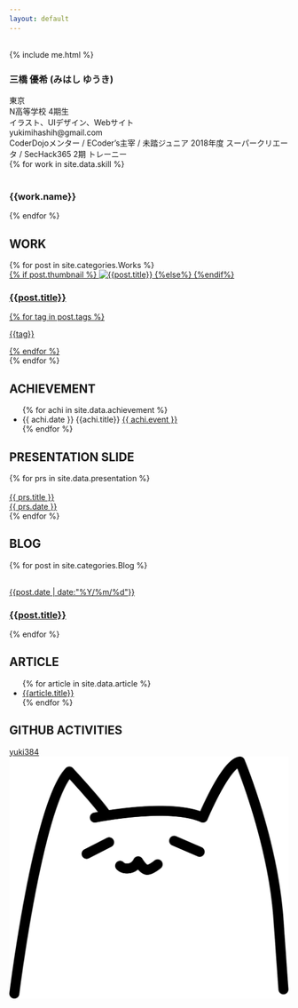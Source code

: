 ```yaml
---
layout: default
---
```

<div class="main">
  <div class="cover">
    <div class="cover-content">
      <img src="{{site.url}}/img/logo.png" alt="" class="top-img">
      <!--<h1><a href="" style="color:#ff4d8c">{{site.title}}</a><a href="/profile"><span class="arrow">Click!<img src="/img/arrow.svg" width="60px"></span></a></h1>-->
      <div class="sns">
        <a href="https://twitter.com/YukiMihashi"><i class="fab fa-twitter"></i></a>
        <a href="https://www.instagram.com/yukimihashi/"><i class="fab fa-instagram"></i></a>
        <a href="https://github.com/yuki384"><i class="fab fa-github"></i></a>
        <a href="https://scratch.mit.edu/users/yuki384/"><i class="fas fa-cat"></i></a>
      </div>
    </div>
  </div>
  <section id="aboutme">
  {% include me.html %}
  <div class="aboutme-text">
    <h3>三橋 優希 (みはし ゆうき)</h3>
    <i class="fas fa-map-marker-alt fa-fw"></i> 東京<br>
    <i class="fas fa-school fa-fw"></i> N高等学校 4期生<br>
    <i class="fas fa-tools fa-fw"></i> イラスト、UIデザイン、Webサイト<br>
    <i class="fas fa-envelope fa-fw"></i> yukimihashih@gmail.com<br>
    <i class="fas fa-user fa-fw"></i> CoderDojoメンター / ECoder’s主宰 / 未踏ジュニア 2018年度 スーパークリエータ / SecHack365 2期 トレーニー
  </div>
  </section>
<section id="skill">
  {% for work in site.data.skill %}
  <div class="work">
    <img src="{{site.url}}/img/icons/{{work.img}}" alt="">
    <h3>{{work.name}}</h3>
  </div>
  {% endfor %}
</section>
<section id="Works">
  <h2 class="top-h2">WORK</h2>
  {% for post in site.categories.Works %}
  <a href="{{ site.baseurl }}{{ post.url }}"><div class="project">
    {% if post.thumbnail %}
    <img src="{{site.url}}/img/{{post.categories}}/{{ post.thumbnail }}" alt="{{post.title}}" class="thumbnail">
    {%else%}
    {%endif%}
    <div class="prj-dsc">
      <h3>{{post.title}}</h3>
      {% for tag in post.tags %}
      <p class="tag">{{tag}}</p>
      {% endfor %}
    </div>
  </div></a>
  {% endfor %}
</section>
<section id="achievement">
  <h2 class="top-h2">ACHIEVEMENT</h2>
  <ul class="achi">
  {% for achi in site.data.achievement %}
  <li>{{ achi.date }} <span class="achi-title">{{achi.title}}</span> <a href="{{ achi.url }}" target="_blank" class="achievement">{{ achi.event }}</a></li>
  {% endfor %}
  </ul>
</section>

<section id="Presentation">
  <h2 class="top-h2">PRESENTATION SLIDE</h2>
  {% for prs in site.data.presentation %}
  <a href="{{ prs.url }}" target="_blank" class="prs">
    <div class="prs-img">
      <img src="{{prs.img}}" alt="">
    </div>
    <div class="prs-dsc">
      {{ prs.title }}<br>
      {{ prs.date }}
    </div>
  </a>
  {% endfor %}
</section>
<section id="Blog">
  <h2 class="top-h2">BLOG</h2>
  {% for post in site.categories.Blog %}
  <a href="{{ site.baseurl }}{{ post.url }}">
  <article class="post">
    <img src="{{site.url}}/img/{{post.categories}}/{{post.thumbnail}}" alt="" class="blog_thumnail">
    <div class="post_text">
      <p>{{post.date | date:"%Y/%m/%d"}}</p><h3>{{post.title}}</h3>
    </div>
  </article>
  </a>
  {% endfor %}
</section>
<section id="Articles">
  <h2 class="top-h2">ARTICLE</h2>
  <ul>
    {% for article in site.data.article %}
      <li><a href="{{article.url}}">{{article.title}}</a></li>
    {% endfor %}
  </ul>
</section>
<section>
  <h2 class="top-h2">GITHUB ACTIVITIES</h2>
  <a href="https://github.com/yuki384"><i class="fab fa-github"></i> yuki384<img src="https://grass-graph.moshimo.works/images/yuki384.png" alt="" class="shiba-img"></a>
</section>
</div>
<div id="hukidashis">
</div><div class="neko-anime" onclick="neko()"><img src="img/nyan.svg" alt="" class="neko"></div>
<script type="text/javascript">
  function neko(){
    var serihu = [ "ニャン", "ニャアン", "ミャッ", "ニャーン", "ニャッ", "フニャー", "ミャオー", "ミューン", "ニャゴッ"] ;
    var nekochan= document.createElement("div");
    nekochan.className = "hukidashi";
    nekochan.textContent = serihu[ Math.floor( Math.random() * serihu.length ) ];
    document.getElementById('hukidashis').appendChild(nekochan);
    setTimeout("document.querySelector('#hukidashis > div').parentNode.removeChild(document.querySelector('#hukidashis > div'));", 3000);
  }
</script>
